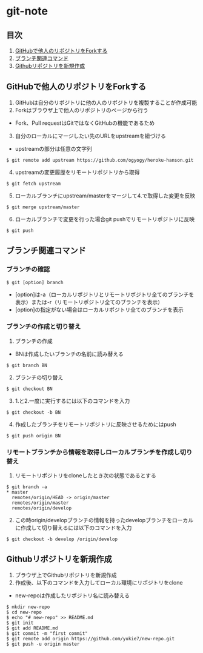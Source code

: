 # git-note
## 目次
1. [GitHubで他人のリポジトリをForkする](#GitHubで他人のリポジトリをForkする)
2. [ブランチ関連コマンド](#ブランチ関連コマンド)
3. [Githubリポジトリを新規作成](#Githubリポジトリを新規作成)

## GitHubで他人のリポジトリをForkする

1. GitHubは自分のリポジトリに他の人のリポジトリを複製することが作成可能
2. Forkはブラウザ上で他人のリポジトリのページから行う
  - Fork、Pull requestはGitではなくGitHubの機能であるため

3. 自分のローカルにマージしたい先のURLをupstreamを紐づける
  - upstreamの部分は任意の文字列

```$ git remote add upstream https://github.com/ogyogy/heroku-hanson.git```

4. upstreamの変更履歴をリモートリポジトリから取得

```$ git fetch upstream```

5. ローカルブランチにupstream/masterをマージして4.で取得した変更を反映

```$ git merge upstream/master```

6. ローカルブランチで変更を行った場合git pushでリモートリポジトリに反映

```$ git push```

## ブランチ関連コマンド
### ブランチの確認

```$ git [option] branch```

- [option]は-a（ローカルリポジトリとリモートリポジトリ全てのブランチを表示）または-r（リモートリポジトリ全てのブランチを表示）
- [option]の指定がない場合はローカルリポジトリ全てのブランチを表示

### ブランチの作成と切り替え

1. ブランチの作成
  - BNは作成したいブランチの名前に読み替える

```$ git branch BN```

2. ブランチの切り替え

```$ git checkout BN```

3. 1.と2.一度に実行するには以下のコマンドを入力

```$ git checkout -b BN```

4. 作成したブランチをリモートリポジトリに反映させるためにはpush

```$ git push origin BN```

### リモートブランチから情報を取得しローカルブランチを作成し切り替え

1. リモートリポジトリをcloneしたとき次の状態であるとする

```
$ git branch -a
* master
  remotes/origin/HEAD -> origin/master
  remotes/origin/master
  remotes/origin/develop
```

2. この時origin/developブランチの情報を持ったdevelopブランチをローカルに作成して切り替えるには以下のコマンドを入力

```
$ git checkout -b develop /origin/develop
```

## Githubリポジトリを新規作成

1. ブラウザ上でGithubリポジトリを新規作成
2. 作成後、以下のコマンドを入力してローカル環境にリポジトリをclone
  - new-repoは作成したリポジトリ名に読み替える

```
$ mkdir new-repo
$ cd new-repo
$ echo "# new-repo" >> README.md
$ git init
$ git add README.md
$ git commit -m "first commit"
$ git remote add origin https://github.com/yukie7/new-repo.git
$ git push -u origin master
```
